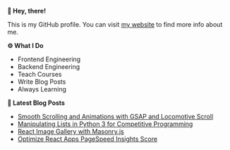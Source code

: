 **👋 Hey, there!**

This is my GitHub profile. You can visit [my website] to find more info about me.

**⚙️ What I Do**

- Frontend Engineering
- Backend Engineering
- Teach Courses
- Write Blog Posts
- Always Learning

**📕 Latest Blog Posts**

<!-- BLOG-POST-LIST:START -->
- [Smooth Scrolling and Animations with GSAP and Locomotive Scroll](https://thetuteur.com/smooth-scrolling-and-animations-with-gsap-and-locomotive-scroll/?utm_source=rss&utm_medium=rss&utm_campaign=smooth-scrolling-and-animations-with-gsap-and-locomotive-scroll)
- [Manipulating Lists in Python 3 for Competitive Programming](https://thetuteur.com/manipulating-lists-in-python-3-for-comptetitive-programming/?utm_source=rss&utm_medium=rss&utm_campaign=manipulating-lists-in-python-3-for-comptetitive-programming)
- [React Image Gallery with Masonry.js](https://thetuteur.com/react-image-gallery-with-masonry-js/?utm_source=rss&utm_medium=rss&utm_campaign=react-image-gallery-with-masonry-js)
- [Optimize React Apps PageSpeed Insights Score](https://thetuteur.com/optimize-react-apps-pagespeed-insights-score/?utm_source=rss&utm_medium=rss&utm_campaign=optimize-react-apps-pagespeed-insights-score)
<!-- BLOG-POST-LIST:END -->

[my website]: https://ziadalzarka.com/
